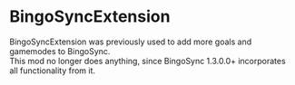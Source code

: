 # BingoSyncExtension

BingoSyncExtension was previously used to add more goals and gamemodes to BingoSync.  
This mod no longer does anything, since BingoSync 1.3.0.0+ incorporates all functionality from it. 
